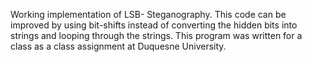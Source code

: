 Working implementation of LSB- Steganography.
This code can be improved by using bit-shifts instead of converting the hidden bits into strings and looping through the strings. 
This program was written for a class as a class assignment at Duquesne University.
